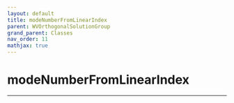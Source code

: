 ```yaml
---
layout: default
title: modeNumberFromLinearIndex
parent: WVOrthogonalSolutionGroup
grand_parent: Classes
nav_order: 11
mathjax: true
---
```


#  modeNumberFromLinearIndex




---

